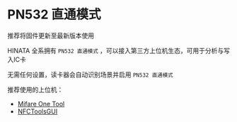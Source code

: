 # PN532 直通模式

推荐将固件更新至最新版本使用

HINATA 全系拥有 `PN532 直通模式` ，可以接入第三方上位机生态，可用于分析与写入IC卡

无需任何设置，读卡器会自动识别场景并启用 `PN532 直通模式`

推荐使用的上位机：

* [Mifare One Tool](https://github.com/xcicode/MifareOneTool)
* [NFCToolsGUI](https://github.com/GSWXXN/NFCToolsGUI)

